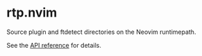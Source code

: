 # rtp.nvim

Source plugin and ftdetect directories on the Neovim runtimepath.

See the [API reference](./doc/rtp_nvim.txt) for details.
